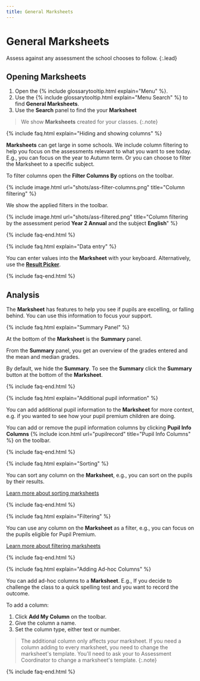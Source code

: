 ```yaml
---
title: General Marksheets
---
```


# General Marksheets

Assess against any assessment the school chooses to follow.
{:.lead}

## Opening Marksheets

1. Open the {% include glossarytooltip.html explain="Menu" %}.
1. Use the {% include glossarytooltip.html explain="Menu Search" %} to find **General Marksheets**.
1. Use the **Search** panel to find the your **Marksheet**

> We show  **Marksheets** created for your classes.
{:.note}

{% include faq.html explain="Hiding and showing columns" %}

**Marksheets** can get large in some schools. We include column filtering to help you focus on the assessments relevant to what you want to see today. E.g., you can focus on the year to Autumn term. Or you can choose to filter the Marksheet to a specific subject.

To filter columns open the **Filter Columns By** options on the toolbar.

{% include image.html url="shots/ass-filter-columns.png" title="Column filtering" %}

We show the applied filters in the toolbar.

{% include image.html url="shots/ass-filtered.png" title="Column filtering by the assessment period **Year 2 Annual** and the subject **English**" %}

{% include faq-end.html %}

{% include faq.html explain="Data entry" %}

You can enter values into the **Marksheet** with your keyboard. Alternatively, use the [**Result Picker**](result-picker).

{% include faq-end.html  %}

## Analysis

The **Marksheet** has features to help you see if pupils are excelling, or falling behind. You can use this information to focus your support.

{% include faq.html explain="Summary Panel" %}

At the bottom of the **Marksheet** is the **Summary** panel.

From the **Summary** panel, you get an overview of the grades entered and the mean and median grades.

By default, we hide the **Summary**. To see the **Summary** click the **Summary** button at the bottom of the **Marksheet**.

{% include faq-end.html  %}

{% include faq.html explain="Additional pupil information" %}

You can add additional pupil information to the **Marksheet** for more context, e.g. if you wanted to see how your pupil premium children are doing.

You can add or remove the pupil information columns by clicking **Pupil Info Columns** {% include icon.html url="pupilrecord" title="Pupil Info Columns" %} on the toolbar.

{% include faq-end.html  %}

{% include faq.html explain="Sorting" %}

You can sort any column on the **Marksheet**, e.g., you can sort on the pupils by their results.

[Learn more about sorting marksheets](sorting)

{% include faq-end.html %}

{% include faq.html explain="Filtering" %}

You can use any column on the **Marksheet** as a filter, e.g., you can focus on the pupils eligible for Pupil Premium.

[Learn more about filtering marksheets](filtering)

{% include faq-end.html  %}

{% include faq.html explain="Adding Ad-hoc Columns" %}

You can add ad-hoc columns to a **Marksheet**. E.g., If you decide to challenge the class to a quick spelling test and you want to record the outcome.

To add a column:

1. Click **Add My Column** on the toolbar.
2. Give the column a name.
3. Set the column type, either text or number.

> The additional column only affects *your* marksheet. If you need a column adding to every marksheet, you need to change the marksheet's template. You'll need to ask your to Assessment Coordinator to change a marksheet's template.
{:.note}

{% include faq-end.html  %}
